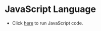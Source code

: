 # JavaScript Language 

- Click [here](https://www.programiz.com/javascript/online-compiler/) to run JavaScript code.
